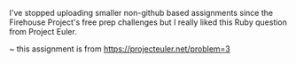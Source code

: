 I've stopped uploading smaller non-github based assignments since the Firehouse Project's free prep challenges but I really liked this Ruby question from Project Euler.

~ this assignment is from https://projecteuler.net/problem=3

 
